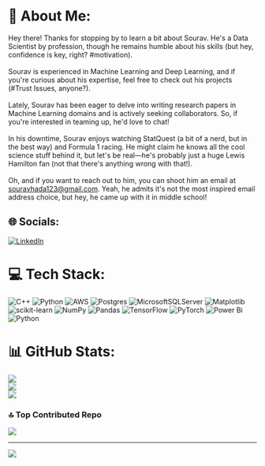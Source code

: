 # 💫 About Me:
Hey there! Thanks for stopping by to learn a bit about Sourav. He's a Data Scientist by profession, though he remains humble about his skills (but hey, confidence is key, right? #motivation).<br><br>Sourav is experienced in Machine Learning and Deep Learning, and if you're curious about his expertise, feel free to check out his projects (#Trust Issues, anyone?).<br><br>Lately, Sourav has been eager to delve into writing research papers in Machine Learning domains and is actively seeking collaborators. So, if you're interested in teaming up, he'd love to chat!<br><br>In his downtime, Sourav enjoys watching StatQuest (a bit of a nerd, but in the best way) and Formula 1 racing. He might claim he knows all the cool science stuff behind it, but let's be real—he's probably just a huge Lewis Hamilton fan (not that there's anything wrong with that!).<br><br>Oh, and if you want to reach out to him, you can shoot him an email at souravhada123@gmail.com. Yeah, he admits it's not the most inspired email address choice, but hey, he came up with it in middle school!


## 🌐 Socials:
[![LinkedIn](https://img.shields.io/badge/LinkedIn-%230077B5.svg?logo=linkedin&logoColor=white)](https://linkedin.com/in/https://www.linkedin.com/in/sourav-hada/) 

# 💻 Tech Stack:
![C++](https://img.shields.io/badge/c++-%2300599C.svg?style=flat-square&logo=c%2B%2B&logoColor=white) ![Python](https://img.shields.io/badge/python-3670A0?style=flat-square&logo=python&logoColor=ffdd54) ![AWS](https://img.shields.io/badge/AWS-%23FF9900.svg?style=flat-square&logo=amazon-aws&logoColor=white) ![Postgres](https://img.shields.io/badge/postgres-%23316192.svg?style=flat-square&logo=postgresql&logoColor=white) ![MicrosoftSQLServer](https://img.shields.io/badge/Microsoft%20SQL%20Server-CC2927?style=flat-square&logo=microsoft%20sql%20server&logoColor=white) ![Matplotlib](https://img.shields.io/badge/Matplotlib-%23ffffff.svg?style=flat-square&logo=Matplotlib&logoColor=black) ![scikit-learn](https://img.shields.io/badge/scikit--learn-%23F7931E.svg?style=flat-square&logo=scikit-learn&logoColor=white) ![NumPy](https://img.shields.io/badge/numpy-%23013243.svg?style=flat-square&logo=numpy&logoColor=white) ![Pandas](https://img.shields.io/badge/pandas-%23150458.svg?style=flat-square&logo=pandas&logoColor=white) ![TensorFlow](https://img.shields.io/badge/TensorFlow-%23FF6F00.svg?style=flat-square&logo=TensorFlow&logoColor=white) ![PyTorch](https://img.shields.io/badge/PyTorch-%23EE4C2C.svg?style=flat-square&logo=PyTorch&logoColor=white) ![Power Bi](https://img.shields.io/badge/power_bi-F2C811?style=flat-square&logo=powerbi&logoColor=black) ![Python](https://img.shields.io/badge/python-3670A0?style=flat-square&logo=python&logoColor=ffdd54)
# 📊 GitHub Stats:
![](https://github-readme-stats.vercel.app/api?username=souravhada&theme=dark&hide_border=true&include_all_commits=false&count_private=false)<br/>
![](https://github-readme-streak-stats.herokuapp.com/?user=souravhada&theme=dark&hide_border=true)<br/>
![](https://github-readme-stats.vercel.app/api/top-langs/?username=souravhada&theme=dark&hide_border=true&include_all_commits=false&count_private=false&layout=compact)

### 🔝 Top Contributed Repo
![](https://github-contributor-stats.vercel.app/api?username=souravhada&limit=5&theme=dark&combine_all_yearly_contributions=true)

---
[![](https://visitcount.itsvg.in/api?id=souravhada&icon=0&color=0)](https://visitcount.itsvg.in)

<!-- Proudly created with GPRM ( https://gprm.itsvg.in ) -->
